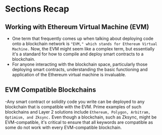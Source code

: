 # Sections Recap

## Working with Ethereum Virtual Machine (EVM)
- One term that frequently comes up when talking about deploying code onto a blockchain network is `"EVM," which stands for Ethereum Virtual Machine.` Now, the EVM might seem like a complex term, but essentially it's a standard for how to compile and deploy smart contracts to a blockchain.
- For anyone interacting with the blockchain space, particularly those deploying smart contracts, understanding the basic functioning and application of the Ethereum virtual machine is invaluable.

## EVM Compatible Blockchains
-Any smart contract or solidity code you write can be deployed to any blockchain that is compatible with the EVM. Prime examples of such blockchains and Layer 2 solutions include `Ethereum, Polygon, Arbitram, Optimism, and Zksync.` Even though a blockchain, such as Zksync, might be EVM-compatible, it's critical to ensure that all keywords are compatible as some do not work with every EVM-compatible blockchain.

##
